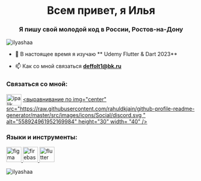 <h1 align="center"> Всем привет, я Илья</h1>
<h3 align="center"> Я пишу свой молодой код в России, Ростов-на-Дону</h3>

<p align="left"> <img src="https://komarev.com/ghpvc/?username=ilyashaa&label=Profile%20views&color=0e75b6&style=flat " alt="ilyashaa" /> </p>

- 🌱 В настоящее время я изучаю ** Udemy Flutter & Dart 2023**

- 📫 Как со мной связаться **deffolt1@bk.ru**

<h3 align="left"> Связаться со мной:</h3>
<p align="left">
<a href="https://instagram.com/ipalik " target= "blank"><img align="center" src="https://raw.githubusercontent.com/rahuldkjain/github-profile-readme-generator/master/src/images/icons/Social/instagram.svg "alt="ipalik" height="30" width= "40" /></a>
<a href="https://discord.gg/558924961952169984 " target= "blank"><выравнивание по img="center" src="https://raw.githubusercontent.com/rahuldkjain/github-profile-readme-generator/master/src/images/icons/Social/discord.svg " alt="558924961952169984" height="30" width= "40" /></a>
</p>

<h3 align="left"> Языки и инструменты:</h3>
<p align="left"> <a href="https://www.figma.com /" target="_blank" rel="noreferrer"> <img src="https://www.vectorlogo.zone/logos/figma/figma-icon.svg " alt="figma" width="40" height="40"/> </a> <a href="https://firebase.google.com /" target="_blank" rel="noreferrer"> <img src="https://www.vectorlogo.zone/logos/firebase/firebase-icon.svg " alt="firebase" width="40" height="40"/> </a> <a href="https://flutter.dev " target="_blank" rel="noreferrer"> <img src="https://www.vectorlogo.zone/logos/flutterio/flutterio-icon.svg " alt= "flutter" width="40" height="40"/> </a> </p>

<p><img align="center" src="https://github-readme-streak-stats.herokuapp.com/?user=ilyashaa &" alt="ilyashaa" /></p>
